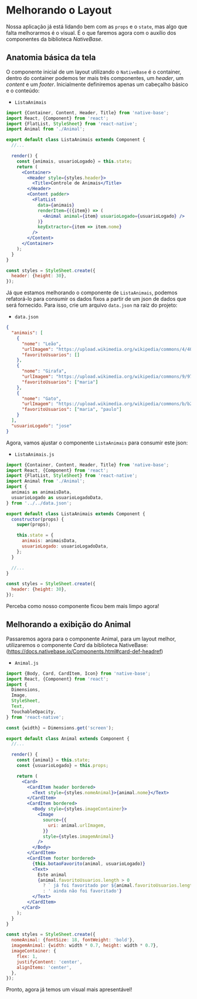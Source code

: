 # Melhorando o Layout

Nossa aplicação já está lidando bem com as `props` e o `state`, mas algo que falta melhorarmos é o visual. É o que faremos agora com o auxílio dos componentes da biblioteca _NativeBase_.

## Anatomia básica da tela

O componente inicial de um layout utilizando o `NativeBase` é o container, dentro do container podemos ter mais três componentes, um _header_, um _content_ e um _footer_. Inicialmente definiremos apenas um cabeçalho básico e o conteúdo:

- `ListaAnimais`

```jsx
import {Container, Content, Header, Title} from 'native-base';
import React, {Component} from 'react';
import {FlatList, StyleSheet} from 'react-native';
import Animal from './Animal';

export default class ListaAnimais extends Component {
  //...

  render() {
    const {animais, usuarioLogado} = this.state;
    return (
      <Container>
        <Header style={styles.header}>
          <Title>Controle de Animais</Title>
        </Header>
        <Content padder>
          <FlatList
            data={animais}
            renderItem={({item}) => (
              <Animal animal={item} usuarioLogado={usuarioLogado} />
            )}
            keyExtractor={item => item.nome}
          />
        </Content>
      </Container>
    );
  }
}

const styles = StyleSheet.create({
  header: {height: 30},
});
```

Já que estamos melhorando o componente de `ListaAnimais`, podemos refatorá-lo para consumir os dados fixos a partir de um json de dados que será fornecido. Para isso, crie um arquivo `data.json` na raiz do projeto:

- `data.json`

```json
{
  "animais": [
    {
      "nome": "Leão",
      "urlImagem": "https://upload.wikimedia.org/wikipedia/commons/4/40/Just_one_lion.jpg",
      "favoritoUsuarios": []
    },
    {
      "nome": "Girafa",
      "urlImagem": "https://upload.wikimedia.org/wikipedia/commons/9/97/Namibie_Etosha_Girafe_02.jpg",
      "favoritoUsuarios": ["maria"]
    },
    {
      "nome": "Gato",
      "urlImagem": "https://upload.wikimedia.org/wikipedia/commons/b/b2/WhiteCat.jpg",
      "favoritoUsuarios": ["maria", "paulo"]
    }
  ],
  "usuarioLogado": "jose"
}
```

Agora, vamos ajustar o componente `ListaAnimais` para consumir este json:

- `ListaAnimais.js`

```jsx
import {Container, Content, Header, Title} from 'native-base';
import React, {Component} from 'react';
import {FlatList, StyleSheet} from 'react-native';
import Animal from './Animal';
import {
  animais as animaisData,
  usuarioLogado as usuarioLogadoData,
} from '../../data.json';

export default class ListaAnimais extends Component {
  constructor(props) {
    super(props);

    this.state = {
      animais: animaisData,
      usuarioLogado: usuarioLogadoData,
    };
  }

  //...
}

const styles = StyleSheet.create({
  header: {height: 30},
});
```

Perceba como nosso componente ficou bem mais limpo agora!

## Melhorando a exibição do Animal

Passaremos agora para o componente Animal, para um layout melhor, utilizaremos o componente _Card_ da biblioteca NativeBase: (https://docs.nativebase.io/Components.html#card-def-headref)

- `Animal.js`

```jsx
import {Body, Card, CardItem, Icon} from 'native-base';
import React, {Component} from 'react';
import {
  Dimensions,
  Image,
  StyleSheet,
  Text,
  TouchableOpacity,
} from 'react-native';

const {width} = Dimensions.get('screen');

export default class Animal extends Component {
  //...

  render() {
    const {animal} = this.state;
    const {usuarioLogado} = this.props;

    return (
      <Card>
        <CardItem header bordered>
          <Text style={styles.nomeAnimal}>{animal.nome}</Text>
        </CardItem>
        <CardItem bordered>
          <Body style={styles.imageContainer}>
            <Image
              source={{
                uri: animal.urlImagem,
              }}
              style={styles.imagemAnimal}
            />
          </Body>
        </CardItem>
        <CardItem footer bordered>
          {this.botaoFavorito(animal, usuarioLogado)}
          <Text>
            Este animal
            {animal.favoritoUsuarios.length > 0
              ? ` já foi favoritado por ${animal.favoritoUsuarios.length} usuário(s)`
              : ' ainda não foi favoritado'}
          </Text>
        </CardItem>
      </Card>
    );
  }
}

const styles = StyleSheet.create({
  nomeAnimal: {fontSize: 18, fontWeight: 'bold'},
  imagemAnimal: {width: width * 0.7, height: width * 0.7},
  imageContainer: {
    flex: 1,
    justifyContent: 'center',
    alignItems: 'center',
  },
});
```

Pronto, agora já temos um visual mais apresentável!
